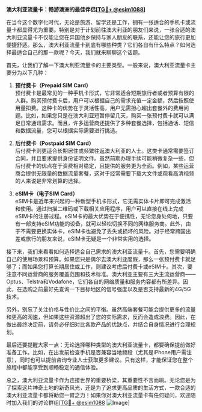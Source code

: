 **澳大利亚流量卡：畅游澳洲的最佳伴侣[[TG💪+ @esim1088](https://t.me/s/esim1088)]**

在当今这个数字化时代，无论是旅游、留学还是工作，拥有一张适合的手机卡或流量卡都显得尤为重要。特别是对于计划前往澳大利亚的朋友们来说，一张合适的澳大利亚流量卡不仅能让您在异国他乡保持与家人朋友的联系，还能让您的旅行更加便捷舒适。那么，澳大利亚流量卡到底有哪些种类？它们各自有什么特点？如何选择最适合自己的那一款呢？今天，我们就来聊聊这个话题。

首先，让我们了解一下澳大利亚流量卡的主要类型。一般来说，澳大利亚流量卡主要分为以下几种：

1. **预付费卡（Prepaid SIM Card）**  
   预付费卡是最常见的一种手机卡形式，它非常适合短期旅行者或者预算有限的人群。购买预付费卡后，用户可以根据自己的需求充值一定金额，然后按照使用量扣费。这种卡的优势在于灵活性高，用户无需担心超出套餐外的费用问题。比如，如果您只是在澳大利亚短暂停留几天，购买一张预付费卡就可以满足日常通讯需求。而且，许多运营商还提供了多种套餐选择，包括通话、短信和数据流量，您可以根据实际需要进行挑选。

2. **后付费卡（Postpaid SIM Card）**  
   后付费卡则更适合长期居住或频繁往返澳大利亚的人士。这类卡通常需要签订合同，并且要求提供身份证明文件。虽然前期办理手续可能稍微复杂一些，但后付费卡的优点在于资费相对稳定，且提供的服务更为全面。例如，某些运营商会提供无限量的数据流量套餐，这对于经常需要下载大文件或观看高清视频的人来说是非常划算的选择。

3. **eSIM卡（电子SIM Card）**  
   eSIM卡是近年来兴起的一种新型手机卡形式，它无需实体卡片即可完成激活和使用。通过扫描二维码或下载相关应用程序，用户可以直接在线上完成eSIM卡的注册过程。eSIM卡的最大优势在于便携性，无论您身处何地，只要有一部支持eSIM功能的设备，就可以轻松切换不同的网络服务商。此外，由于不需要更换实体卡，eSIM卡也避免了丢失或损坏的风险。对于经常跨国出差或旅行的朋友来说，eSIM卡无疑是一个非常实用的选择。

接下来，我们来看看如何选择适合自己需求的澳大利亚流量卡。首先，您需要明确自己的使用场景和预算。如果您只是偶尔去澳大利亚度假，那么一张预付费卡就足够了；而如果您打算长期居住或工作，则建议考虑后付费卡或eSIM卡。其次，要注意不同运营商的服务覆盖范围和技术标准。澳大利亚主要有三大主流运营商——Optus、Telstra和Vodafone，它们各自的网络质量和服务内容都有所差异。因此，在选购之前最好先查询一下目标地区的信号强度以及是否支持最新的4G/5G技术。

另外，别忘了关注价格与性价比之间的平衡。虽然高端套餐可能会提供更多的流量和更高的网速，但如果这些资源超出了您的实际需求，反而会造成浪费。因此，在做出最终决定前，请务必仔细对比各款产品的优缺点，并结合自身情况进行合理规划。

最后还要提醒大家一点：无论选择哪种类型的澳大利亚流量卡，都要确保提前做好准备工作。比如，在出发前检查手机是否兼容当地频段（尤其是iPhone用户需注意），同时也可以提前咨询专业人士获取更多建议。只有这样，才能保证您在整个旅程中都能享受到顺畅稳定的通信体验。

总之，澳大利亚流量卡作为连接世界的重要桥梁，其重要性不言而喻。无论您是为了探索这片神奇土地的新奇风光，还是为了追求更高品质的生活方式，一款合适的澳大利亚流量卡都将助您一臂之力！如果你对澳大利亚流量卡有任何疑问，欢迎随时加入我们的讨论群组[[TG💪+ @esim1088](https://t.me/s/esim1088) ![Image](https://i.postimg.cc/4NQfJmqS/Snipaste-2025-05-13-00-14-12.png)]